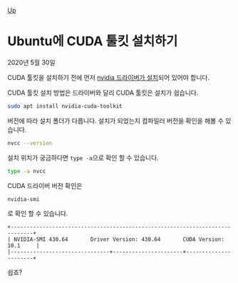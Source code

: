 [Up](index.md)

# Ubuntu에 CUDA  툴킷 설치하기

2020년 5월 30일

CUDA 툴킷을 설치하기 전에 먼저 [nvidia  드라이버가 설치](./installation_of_nvidia_on_ubuntu.md)되어 있어야 합니다.

CUDA  툴킷 설치 방법은 드라이버와 달리 CUDA 툴킷은 설치가 쉽습니다.

```sh
sudo apt install nvidia-cuda-toolkit
```

버전에 따라 설치 폴더가 다릅니다. 설치가 되었는지  컴파일러 버전을 확인을 해볼 수 있습니다. 

 ```sh
nvcc --version
 ```

설치 위치가 궁금하다면 `type -a`으로 확인 할 수 있습니다.

```sh
type -a nvcc
```

CUDA  드라이버 버전 확인은 

```sh
nvidia-smi
```

로 확인 할 수 있습니다.

```
+-----------------------------------------------------------------------------+
| NVIDIA-SMI 430.64       Driver Version: 430.64       CUDA Version: 10.1     |
|-------------------------------+----------------------+----------------------+
```

쉽죠?